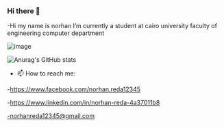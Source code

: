 ### Hi there 👋


-Hi my name is norhan I’m currently a student at cairo university faculty of engineering computer department

![image](https://user-images.githubusercontent.com/88630231/177029330-9ce90abf-f2ac-4072-b684-766c3270e4dd.png)



![Anurag's GitHub stats](https://github-readme-stats.vercel.app/api?username=anuraghazra&show_icons=true&theme=radical)

- 📫 How to reach me: 

-https://www.facebook.com/norhan.reda12345

-https://www.linkedin.com/in/norhan-reda-4a37011b8

-norhanreda12345@gmail.com
   
